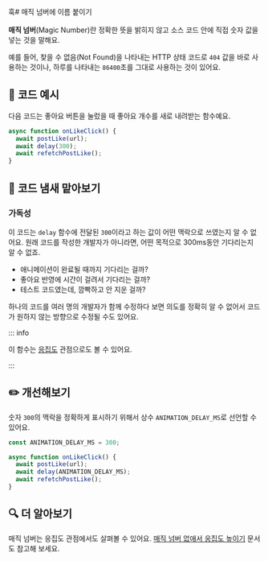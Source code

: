 훅# 매직 넘버에 이름 붙이기

<div style="margin-top: 16px">
<Badge type="info" text="가독성" />
</div>

**매직 넘버**(Magic Number)란 정확한 뜻을 밝히지 않고 소스 코드 안에 직접 숫자 값을 넣는 것을 말해요.

예를 들어, 찾을 수 없음(Not Found)을 나타내는 HTTP 상태 코드로 `404` 값을 바로 사용하는 것이나,
하루를 나타내는 `86400`초를 그대로 사용하는 것이 있어요.

## 📝 코드 예시

다음 코드는 좋아요 버튼을 눌렀을 때 좋아요 개수를 새로 내려받는 함수예요.

```typescript 3
async function onLikeClick() {
  await postLike(url);
  await delay(300);
  await refetchPostLike();
}
```

## 👃 코드 냄새 맡아보기

### 가독성

이 코드는 `delay` 함수에 전달된 `300`이라고 하는 값이 어떤 맥락으로 쓰였는지 알 수 없어요.
원래 코드를 작성한 개발자가 아니라면, 어떤 목적으로 300ms동안 기다리는지 알 수 없죠.

- 애니메이션이 완료될 때까지 기다리는 걸까?
- 좋아요 반영에 시간이 걸려서 기다리는 걸까?
- 테스트 코드였는데, 깜빡하고 안 지운 걸까?

하나의 코드를 여러 명의 개발자가 함께 수정하다 보면 의도를 정확히 알 수 없어서 코드가 원하지 않는 방향으로 수정될 수도 있어요.

::: info

이 함수는 [응집도](./magic-number-cohesion.md) 관점으로도 볼 수 있어요.

:::

## ✏️ 개선해보기

숫자 `300`의 맥락을 정확하게 표시하기 위해서 상수 `ANIMATION_DELAY_MS`로 선언할 수 있어요.

```typescript 1,5
const ANIMATION_DELAY_MS = 300;

async function onLikeClick() {
  await postLike(url);
  await delay(ANIMATION_DELAY_MS);
  await refetchPostLike();
}
```

## 🔍 더 알아보기

매직 넘버는 응집도 관점에서도 살펴볼 수 있어요. [매직 넘버 없애서 응집도 높이기](./magic-number-cohesion.md) 문서도 참고해 보세요.
